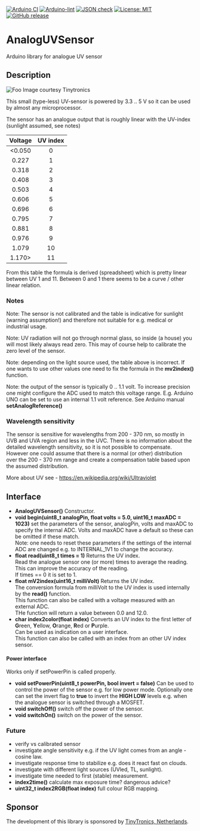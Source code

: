 
[![Arduino CI](https://github.com/RobTillaart/AnalogUVSensor/actions/workflows/arduino_test_runner.yml/badge.svg)](https://github.com/RobTillaart/AnalogUVSensor/actions/workflows/arduino_test_runner.yml)
[![Arduino-lint](https://github.com/RobTillaart/AnalogUVSensor/actions/workflows/arduino-lint.yml/badge.svg)](https://github.com/RobTillaart/AnalogUVSensor/actions/workflows/arduino-lint.yml)
[![JSON check](https://github.com/RobTillaart/AnalogUVSensor/actions/workflows/jsoncheck.yml/badge.svg)](https://github.com/RobTillaart/AnalogUVSensor/actions/workflows/jsoncheck.yml)
[![License: MIT](https://img.shields.io/badge/license-MIT-green.svg)](https://github.com/RobTillaart/AnalogUVSensor/blob/master/LICENSE)
[![GitHub release](https://img.shields.io/github/release/RobTillaart/AnalogUVSensor.svg?maxAge=3600)](https://github.com/RobTillaart/AnalogUVSensor/releases)


# AnalogUVSensor

Arduino library for analogue UV sensor


## Description

![Foo](https://www.tinytronics.nl/shop/image/cache/catalog/products/product-003601/uv-light-sensor-module-200-370nm-80x80w.jpg)
Image courtesy Tinytronics

This small (type-less) UV-sensor is powered by 3.3 .. 5 V so it can be used by almost any microprocessor.

The sensor has an analogue output that is roughly linear with the UV-index (sunlight assumed, see notes)


| Voltage | UV index |
|:-------:|:--------:|
| <0.050  |     0    |
|  0.227  |     1    |
|  0.318  |     2    |
|  0.408  |     3    |
|  0.503  |     4    |
|  0.606  |     5    |
|  0.696  |     6    |
|  0.795  |     7    |
|  0.881  |     8    |
|  0.976  |     9    |
|  1.079  |    10    |
|  1.170> |    11    |

From this table the formula is derived (spreadsheet) which is pretty linear between UV 1 and 11.
Between 0 and 1 there seems to be a curve / other linear relation.


### Notes

Note: The sensor is not calibrated and the table is indicative for sunlight (warning assumption!) 
and therefore not suitable for e.g. medical or industrial usage. 

Note: UV radiation will not go through normal glass, so inside (a house) you will most likely always read zero. 
This may of course help to calibrate the zero level of the sensor.

Note: depending on the light source used, the table above is incorrect. 
If one wants to use other values one need to fix the formula in the **mv2index()** function.

Note: the output of the sensor is typically 0 .. 1.1 volt. To increase precision one might configure
the ADC used to match this voltage range. E.g. Arduino UNO can be set to use an internal 1.1 volt reference.
See Arduino manual **setAnalogReference()**
 


### Wavelength sensitivity

The sensor is sensitive for wavelengths from 200 - 370 nm, so mostly in UVB and UVA region and less in the UVC. 
There is no information about the detailed wavelength sensitivity, so it is not possible to compensate. 
However one could assume that there is a normal (or other) distribution over the 200 - 370 nm range and create 
a compensation table based upon the assumed distribution. 

More about UV see - https://en.wikipedia.org/wiki/Ultraviolet


## Interface

- **AnalogUVSensor()** Constructor.
- **void begin(uint8_t analogPin, float volts = 5.0, uint16_t maxADC = 1023)** 
set the parameters of the sensor, analogPin, volts and maxADC to specify the internal ADC. 
Volts and maxADC have a default so these can be omitted if these match.  
Note: one needs to reset these parameters if the settings of the internal ADC are 
changed e.g. to INTERNAL_1V1 to change the accuracy.
- **float read(uint8_t times = 1)** Returns the UV index.  
Read the analogue sensor one (or more) times to average the reading. 
This can improve the accuracy of the reading.  
If times == 0 it is set to 1.
- **float mV2index(uint16_t milliVolt)** Returns the UV index.  
The conversion formula from milliVolt to the UV index is used internally by the **read()** function.  
This function can also be called with a voltage measured with an external ADC.  
THe function will return a value between 0.0 and 12.0. 
- **char index2color(float index)** Converts an UV index to the first letter of **G**reen, 
**Y**ellow, **O**range, **R**ed or **P**urple.  
Can be used as indication on a user interface.  
This function can also be called with an index from an other UV index sensor.


#### Power interface

Works only if setPowerPin is called properly.

- **void setPowerPin(uint8_t powerPin, bool invert = false)** 
Can be used to control the power of the sensor e.g. for low power mode. 
Optionally one can set the invert flag to **true** to invert the **HIGH LOW** levels 
e.g. when the analogue sensor is switched through a MOSFET.
- **void switchOff()** switch off the power of the sensor. 
- **void switchOn()** switch on the power of the sensor.


### Future

- verify vs calibrated sensor
- investigate angle sensitivity e.g. if the UV light comes from an angle - cosine law.
- investigate response time to stabilize e.g. does it react fast on clouds.
- investigate with different light sources (UVled, TL, sunlight).
- investigate time needed to first (stable) measurement.
- **index2time()** calculate max exposure time? dangerous advice?
- **uint32_t index2RGB(float index)** full colour RGB mapping. 


## Sponsor 

The development of this library is sponsored by [TinyTronics, Netherlands](https://www.tinytronics.nl/shop/nl).
